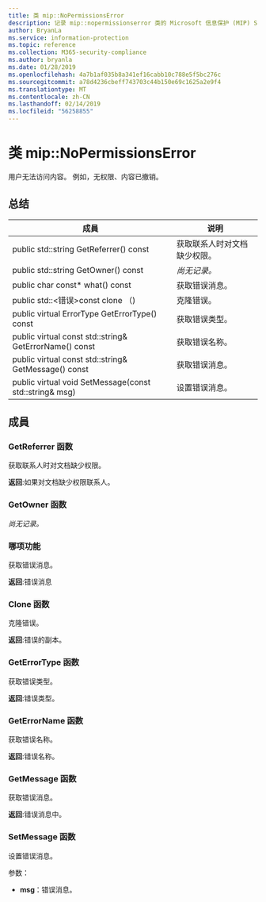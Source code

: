 ```yaml
---
title: 类 mip::NoPermissionsError
description: 记录 mip::nopermissionserror 类的 Microsoft 信息保护 (MIP) SDK。
author: BryanLa
ms.service: information-protection
ms.topic: reference
ms.collection: M365-security-compliance
ms.author: bryanla
ms.date: 01/28/2019
ms.openlocfilehash: 4a7b1af035b8a341ef16cabb10c788e5f5bc276c
ms.sourcegitcommit: a78d4236cbeff743703c44b150e69c1625a2e9f4
ms.translationtype: MT
ms.contentlocale: zh-CN
ms.lasthandoff: 02/14/2019
ms.locfileid: "56258855"
---
```

# <a name="class-mipnopermissionserror"></a>类 mip::NoPermissionsError 
用户无法访问内容。 例如，无权限、内容已撤销。
  
## <a name="summary"></a>总结
 成員                        | 说明                                
--------------------------------|---------------------------------------------
public std::string GetReferrer() const  |  获取联系人时对文档缺少权限。
public std::string GetOwner() const  | _尚无记录。_
public char const* what() const  |  获取错误消息。
public std::\<错误\>const clone （)  |  克隆错误。
public virtual ErrorType GetErrorType() const  |  获取错误类型。
public virtual const std::string& GetErrorName() const  |  获取错误名称。
public virtual const std::string& GetMessage() const  |  获取错误消息。
public virtual void SetMessage(const std::string& msg)  |  设置错误消息。
  
## <a name="members"></a>成員
  
### <a name="getreferrer-function"></a>GetReferrer 函数
获取联系人时对文档缺少权限。

  
**返回**:如果对文档缺少权限联系人。
  
### <a name="getowner-function"></a>GetOwner 函数
_尚无记录。_

  
### <a name="what-function"></a>哪项功能
获取错误消息。

  
**返回**:错误消息
  
### <a name="clone-function"></a>Clone 函数
克隆错误。

  
**返回**:错误的副本。
  
### <a name="geterrortype-function"></a>GetErrorType 函数
获取错误类型。

  
**返回**:错误类型。
  
### <a name="geterrorname-function"></a>GetErrorName 函数
获取错误名称。

  
**返回**:错误名称。
  
### <a name="getmessage-function"></a>GetMessage 函数
获取错误消息。

  
**返回**:错误消息中。
  
### <a name="setmessage-function"></a>SetMessage 函数
设置错误消息。

参数：  
* **msg**：错误消息。


